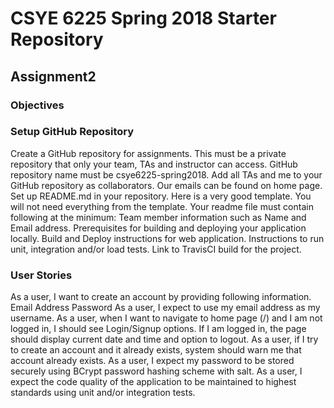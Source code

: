 # CSYE 6225 Spring 2018 Starter Repository
## Assignment2
### Objectives
### Setup GitHub Repository
Create a GitHub repository for assignments. This must be a private repository that only your team, TAs and instructor can access.
GitHub repository name must be csye6225-spring2018.
Add all TAs and me to your GitHub repository as collaborators. Our emails can be found on home page.
Set up README.md in your repository. Here is a very good template. You will not need everything from the template. Your readme file must contain following at the minimum:
Team member information such as Name and Email address.
Prerequisites for building and deploying your application locally.
Build and Deploy instructions for web application.
Instructions to run unit, integration and/or load tests.
Link to TravisCI build for the project.
### User Stories
As a user, I want to create an account by providing following information.
Email Address
Password
As a user, I expect to use my email address as my username.
As a user, when I want to navigate to home page (/) and I am not logged in, I should see Login/Signup options. If I am logged in, the page should display current date and time and option to logout.
As a user, if I try to create an account and it already exists, system should warn me that account already exists.
As a user, I expect my password to be stored securely using BCrypt password hashing scheme with salt.
As a user, I expect the code quality of the application to be maintained to highest standards using unit and/or integration tests.
